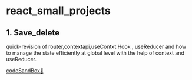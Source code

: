# react_small_projects
## 1. Save_delete
quick-revision of router,contextapi,useContxt Hook , useReducer and how to manage the state efficiently at global level with the help of context and useReducer.

[codeSandBox📎](https://y33vk3.csb.app/show)
